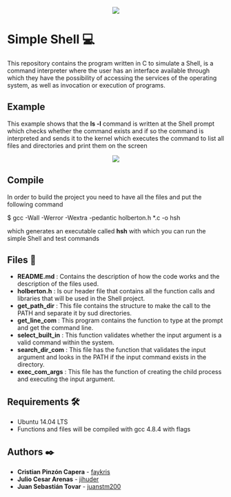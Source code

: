 <p align="center"><img src="https://lh6.googleusercontent.com/G1syAP4vTAIhde8K4Slf3lAhInppQSLiqdGu17ErmmgfN-VKhfjJ6KauqwyN1KHBrowyYSdJ1xIKhw"/></p>

# Simple Shell :computer:


This repository contains the program written in C to simulate a Shell, is a command
interpreter where the user has an interface available through which they have the
possibility of accessing the services of the operating system, as well as invocation
or execution of programs.


## Example
This example shows that the **ls -l** command is written at the Shell prompt which
checks whether the command exists and if so the command is interpreted and sends
it to the kernel which executes the command to list all files and
directories and print them on the screen

<p align="center"><img src="https://imgs.developpaper.com/imgs/201810890740605.png"\>

## Compile
In order to build the project you need to have all the files and put the following command

$ gcc -Wall -Werror -Wextra -pedantic holberton.h *.c -o hsh

which generates an executable called **hsh** with which you can run the simple Shell and test commands 

## Files :open_file_folder:

- **README.md** : Contains the description of how the code works and
                  the description of the files used.
- **holberton.h** : Is our header file that contains all the function calls and
                    libraries that will be used in the Shell project.
- **get_path_dir** : This file contains the structure to make the call to
                     the PATH and separate it by sud directories.
- **get_line_com** : This program contains the function to type at the  prompt
                     and get the command line.
- **select_built_in** : This function validates whether the input argument is a
                        valid command within the system.
- **search_dir_com** : This file has the function that validates the input
                       argument and looks in the PATH if the input command exists in the directory.
- **exec_com_args** : This file has the function of creating the child process
                      and executing the input argument.
## Requirements 🛠️
- Ubuntu 14.04 LTS
- Functions and files will be compiled with gcc 4.8.4 with flags

## Authors ✒️
- **Cristian Pinzón Capera** - [faykris](https://github.com/faykris)
- **Julio Cesar Arenas** - [jihuder](https://github.com/jihuder)
- **Juan Sebastián Tovar** - [juanstm200](https://github.com/juanstm200)
